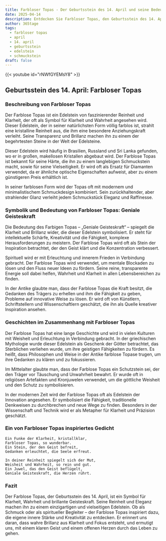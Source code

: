 ```yaml
---
title: Farbloser Topas - Der Geburtsstein des 14. April und seine Bedeutung
date: 2025-04-14
description: Entdecken Sie Farbloser Topas, den Geburtsstein des 14. April, der Geniale Geisteskraft symbolisiert. Seine Symbolik und Geschichte werden Sie inspirieren.
author: 365tage
tags:
  - farbloser topas
  - april
  - 14. april
  - geburtsstein
  - edelstein
  - schmuckstein
draft: false
---
```


{{< youtube id="rNWfGYEMsY8" >}}

## Geburtsstein des 14. April: Farbloser Topas

### Beschreibung von Farbloser Topas

Der Farblose Topas ist ein Edelstein von faszinierender Reinheit und Klarheit, der oft als Symbol für Klarheit und Wahrheit angesehen wird. Dieser Edelstein, der in seiner natürlichsten Form völlig farblos ist, strahlt eine kristalline Reinheit aus, die ihm eine besondere Anziehungskraft verleiht. Seine Transparenz und Brillanz machen ihn zu einem der begehrtesten Steine in der Welt der Edelsteine.

Dieser Edelstein wird häufig in Brasilien, Russland und Sri Lanka gefunden, wo er in großen, makellosen Kristallen abgebaut wird. Der Farblose Topas ist bekannt für seine Härte, die ihn zu einem langlebigen Schmuckstein macht, sowie für seine Vielseitigkeit. Er wird oft als Ersatz für Diamanten verwendet, da er ähnliche optische Eigenschaften aufweist, aber zu einem günstigeren Preis erhältlich ist.

In seiner farblosen Form wird der Topas oft mit modernem und minimalistischem Schmuckdesign kombiniert. Sein zurückhaltender, aber strahlender Glanz verleiht jedem Schmuckstück Eleganz und Raffinesse.

### Symbolik und Bedeutung von Farbloser Topas: Geniale Geisteskraft

Die Bedeutung des Farbigen Topas – „Geniale Geisteskraft“ – spiegelt die Klarheit und Brillanz wider, die dieser Edelstein symbolisiert. Er steht für intellektuelle Schärfe, Kreativität und die Fähigkeit, komplexe Herausforderungen zu meistern. Der Farblose Topas wird oft als Stein der Inspiration betrachtet, der den Geist klärt und die Konzentration verbessert.

Spirituell wird er mit Erleuchtung und innerem Frieden in Verbindung gebracht. Der Farblose Topas wird verwendet, um mentale Blockaden zu lösen und den Fluss neuer Ideen zu fördern. Seine reine, transparente Energie soll dabei helfen, Wahrheit und Klarheit in allen Lebensbereichen zu finden.

In der Antike glaubte man, dass der Farblose Topas die Kraft besitzt, die Gedanken des Trägers zu erhellen und ihm die Fähigkeit zu geben, Probleme auf innovative Weise zu lösen. Er wird oft von Künstlern, Schriftstellern und Wissenschaftlern geschätzt, die ihn als Quelle kreativer Inspiration ansehen.

### Geschichten im Zusammenhang mit Farbloser Topas

Der Farblose Topas hat eine lange Geschichte und wird in vielen Kulturen mit Weisheit und Erleuchtung in Verbindung gebracht. In der griechischen Mythologie wurde dieser Edelstein als Geschenk der Götter betrachtet, das Sterblichen verliehen wurde, um ihre geistigen Fähigkeiten zu fördern. Es heißt, dass Philosophen und Weise in der Antike farblose Topase trugen, um ihre Gedanken zu klären und zu fokussieren.

Im Mittelalter glaubte man, dass der Farblose Topas ein Schutzstein sei, der den Träger vor Täuschung und Unwahrheit bewahrt. Er wurde oft in religiösen Artefakten und Kronjuwelen verwendet, um die göttliche Weisheit und den Schutz zu symbolisieren.

In der modernen Zeit wird der Farblose Topas oft als Edelstein der Innovation angesehen. Er symbolisiert die Fähigkeit, traditionelle Denkweisen zu durchbrechen und neue Wege zu finden. Besonders in der Wissenschaft und Technik wird er als Metapher für Klarheit und Präzision geschätzt.

### Ein von Farbloser Topas inspiriertes Gedicht

```
Ein Funke der Klarheit, kristallklar,  
Farbloser Topas, so wunderbar.  
Ein Stein, der den Geist befreit,  
Gedanken erleuchtet, die Seele erfreut.  

In deiner Reinheit spiegelt sich der Mut,  
Weisheit und Wahrheit, so rein und gut.  
Ein Juwel, das den Geist beflügelt,  
Geniale Geisteskraft, die Herzen rührt.  
```

### Fazit

Der Farblose Topas, der Geburtsstein des 14. April, ist ein Symbol für Klarheit, Wahrheit und brillante Geisteskraft. Seine Reinheit und Eleganz machen ihn zu einem einzigartigen und vielseitigen Edelstein. Ob als Schmuck oder als spiritueller Begleiter – der Farblose Topas inspiriert dazu, die eigene innere Stärke und Kreativität zu entdecken. Er erinnert uns daran, dass wahre Brillanz aus Klarheit und Fokus entsteht, und ermutigt uns, mit einem klaren Geist und einem offenen Herzen durch das Leben zu gehen.